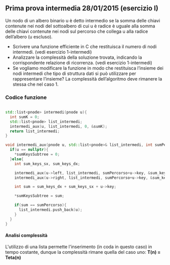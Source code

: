## Prima prova intermedia 28/01/2015 (esercizio I)

Un nodo di un albero binario u è detto intermedio se la somma delle chiavi contenute nei nodi del sottoalbero di cui u è radice è uguale alla somma delle chiavi contenute nei nodi sul percorso che collega u alla radice dell’albero (u escluso).

- Scrivere una funzione efficiente in C che restituisca il numero di nodi intermedi. (vedi esercizio 1-intermedi)
- Analizzare la complessità della soluzione trovata, indicando la corrispondente relazione di ricorrenza. (vedi esercizio 1-intermedi)
- Se vogliamo modificare la funzione in modo che restituisca l’insieme dei nodi intermedi che tipo di struttura dati si può utilizzare per rappresentare l’insieme? La complessità dell’algoritmo deve rimanere la stessa che nel caso 1.

### Codice funzione

```c++

std::list<pnode> intermedi(pnode u){
  int sumK = 0;
  std::list<pnode> list_intermedi;
  intermedi_aux(u, list_intermedi, 0, &sumK);
  return list_intermedi;
}

void intermedi_aux(pnode u, std::list<pnode>& list_intermedi, int sumPercorso, int *sumKeysSubtree){
  if(u == nullptr){
    *sumKeysSubtree = 0;
  }else{
    int sum_keys_sx, sum_keys_dx;

    intermedi_aux(u->left, list_intermedi, sumPercorso+u->key, &sum_keys_sx);
    intermedi_aux(u->right, list_intermedi, sumPercorso+u->key, &sum_keys_dx);

    int sum = sum_keys_dx + sum_keys_sx + u->key;

    *sumKeysSubtree = sum;

    if(sum == sumPercorso){
      list_intermedi.push_back(u);
    }
  }
}
```

#### Analisi complessità

L'utilizzo di una lista permette l'inserimento (in coda in questo caso) in tempo costante, dunque la complessità rimane quella del caso uno: **T(n) = Teta(n)** 